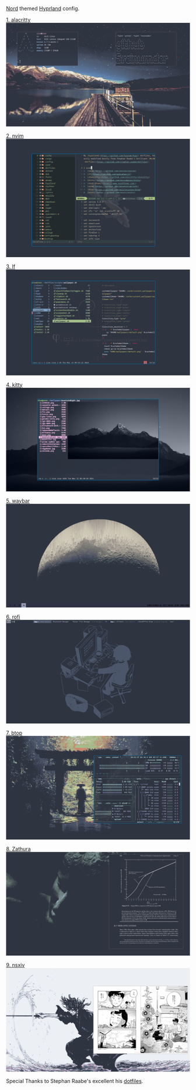 [Nord](https://www.nordtheme.com/) themed [Hyprland](https://github.com/hyprwm/Hypr) config.

[1. alacritty](https://github.com/alacritty/alacritty)
![alacritty!](dotfiles/rice-screenshots/alacritty.png)

[2. nvim](https://github.com/neovim/neovim)
![nvim!](dotfiles/rice-screenshots/nvim.png)

[3. lf](https://github.com/gokcehan/lf)
![lf!](dotfiles/rice-screenshots/lf.png)

[4. kitty](https://github.com/kovidgoyal/kitty)
![kitty-file-preview!](dotfiles/rice-screenshots/kitty-lf.png)

[5. waybar](https://github.com/Alexays/Waybar)
![!waybar](dotfiles/rice-screenshots/waybar.png)

[6. rofi](https://github.com/davatorium/rofi)
![rofi!](dotfiles/rice-screenshots/rofi.png)

[7. btop](https://github.com/aristocratos/btop)
![!btop](dotfiles/rice-screenshots/btop.png)

[8. Zathura](https://github.com/pwmt/zathura)
![!Zathura](dotfiles/rice-screenshots/zathura.png)

[9. nsxiv](https://github.com/nsxiv/nsxiv)
![!nsxiv](dotfiles/rice-screenshots/nsxiv.png)


Special Thanks to Stephan Raabe's excellent his [dotfiles](https://gitlab.com/stephan-raabe/dotfiles).
